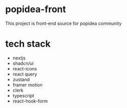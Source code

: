 # popidea-front
This project is front-end source for popidea community

# tech stack
- nextjs
- shadcn/ui
- react-icons
- react query
- zustand
- framer motion
- clerk
- typescript
- react-hook-form
